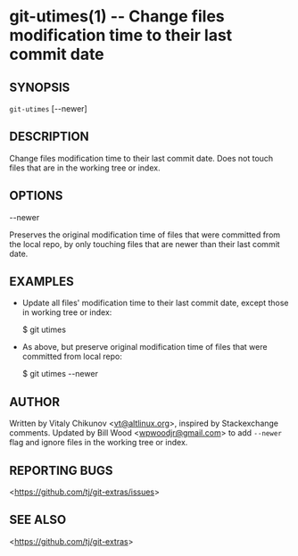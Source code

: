 git-utimes(1) -- Change files modification time to their last commit date
=========================================================================

## SYNOPSIS

`git-utimes` [--newer]

## DESCRIPTION

  Change files modification time to their last commit date. Does not touch files that are in the working tree or index.

## OPTIONS

  --newer

  Preserves the original modification time of files that were committed from the local repo, by only touching files that are newer than their last commit date.

## EXAMPLES

  * Update all files' modification time to their last commit date, except those in working tree or index:

    $ git utimes

  * As above, but preserve original modification time of files that were committed from local repo:

    $ git utimes --newer

## AUTHOR

Written by Vitaly Chikunov &lt;<vt@altlinux.org>&gt;, inspired by Stackexchange comments. Updated by Bill Wood &lt;<wpwoodjr@gmail.com>&gt; to add `--newer` flag and ignore files in the working tree or index.

## REPORTING BUGS

&lt;<https://github.com/tj/git-extras/issues>&gt;

## SEE ALSO

&lt;<https://github.com/tj/git-extras>&gt;
